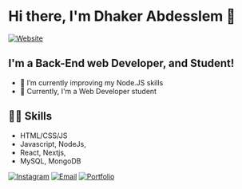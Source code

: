 <h1>Hi there, I'm Dhaker Abdesslem 👋</h1>

[![Website](https://img.shields.io/website?label=dhakerabdesslem.com&style=for-the-badge&url=https%3A%2F%2Fcodestackr.com)](https://dhakerabdesslem.com)

## I'm a Back-End web Developer, and Student!

- 🌱 I’m currently improving my Node.JS skills 
- 👯 Currently, I'm a Web Developer student

## 👨‍💻 Skills
- HTML/CSS/JS
- Javascript, NodeJs, 
- React, Nextjs,
- MySQL, MongoDB

[![Instagram](https://img.shields.io/badge/Instagram-%40dhaker.abdesslem-orange)](https://www.instagram.com/dhaker.abdesslem/)
[![Email](https://img.shields.io/badge/Email-admin%40contact@dhakerabdesslem.com-blue)](mailto:contact@dhakerabdesslem.com)
[![Portfolio](https://img.shields.io/badge/Portfolio-dhakerabdesslem.com-green)](https://dhakerabdesslem.com)
